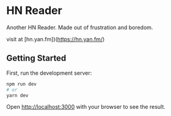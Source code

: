 # HN Reader

Another HN Reader. Made out of frustration and boredom.

visit at [hn.yan.fm])(https://hn.yan.fm/)

## Getting Started

First, run the development server:

```bash
npm run dev
# or
yarn dev
```

Open [http://localhost:3000](http://localhost:3000) with your browser to see the result.
